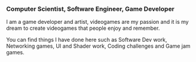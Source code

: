 ### Computer Scientist, Software Engineer, Game Developer

I am a game developer and artist, videogames are my passion and it is my dream to create videogames that people enjoy and remember.

You can find things I have done here such as Software Dev work, Networking games, UI and Shader work, Coding challenges and Game jam games.



<!--
**Joseph22Jct/Joseph22jct** is a ✨ _special_ ✨ repository because its `README.md` (this file) appears on your GitHub profile.

Here are some ideas to get you started:

- 🔭 I’m currently working on ...
- 🌱 I’m currently learning ...
- 👯 I’m looking to collaborate on ...
- 🤔 I’m looking for help with ...
- 💬 Ask me about ...
- 📫 How to reach me: ...
- 😄 Pronouns: ...
- ⚡ Fun fact: ...
-->
